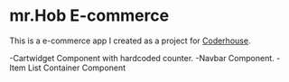 # mr.Hob E-commerce 

This is a e-commerce app  I created as a project for [Coderhouse](https://www.coderhouse.com.pe/).

-Cartwidget Component with hardcoded counter.
-Navbar Component.
-Item List Container Component

